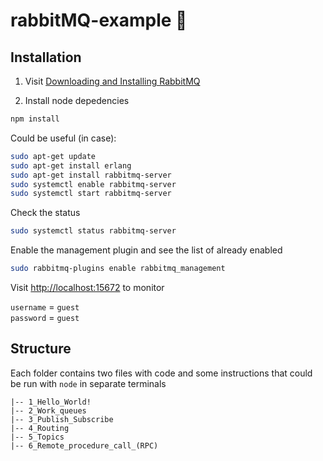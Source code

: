 # rabbitMQ-example :rabbit:

## Installation
1. Visit [Downloading and Installing RabbitMQ](https://www.rabbitmq.com/download.html)

2. Install node depedencies
```bash
npm install
```

Could be useful (in case):

```bash
sudo apt-get update 
sudo apt-get install erlang
sudo apt-get install rabbitmq-server
sudo systemctl enable rabbitmq-server
sudo systemctl start rabbitmq-server
```

Check the status

```bash
sudo systemctl status rabbitmq-server
```

Enable the management plugin and see the list of already enabled

```bash
sudo rabbitmq-plugins enable rabbitmq_management
```

Visit [http://localhost:15672](http://localhost:15672) to monitor

`username` = `guest`  
`password` = `guest`

## Structure
Each folder contains two files with code and some instructions that could be run with `node` in separate terminals 
```
|-- 1_Hello_World! 
|-- 2_Work_queues 
|-- 3_Publish_Subscribe  
|-- 4_Routing 
|-- 5_Topics 
|-- 6_Remote_procedure_call_(RPC)
```
